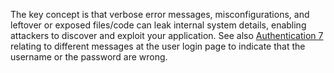 The key concept is that verbose error messages, misconfigurations, and leftover or exposed files/code can leak internal system details, enabling attackers to discover and exploit your application. See also [Authentication 7](/cards/AT7#card 'Authentication 7 [internal]') relating to different messages at the user login page to indicate that the username or the password are wrong.